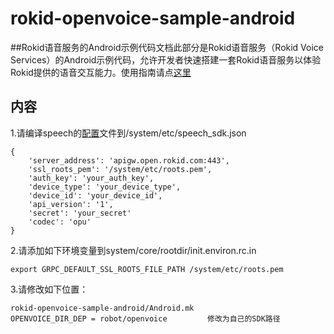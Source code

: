 # rokid-openvoice-sample-android
##Rokid语音服务的Android示例代码文档此部分是Rokid语音服务（Rokid Voice Services）的Android示例代码，允许开发者快速搭建一套Rokid语音服务以体验Rokid提供的语音交互能力。使用指南请点[这里](https://developer-forum.rokid.com/t/rokid-open-voice-sdk/97/10)

## 内容
1.请编译speech的[配置](https://developer-forum.rokid.com/t/rokid/101)文件到/system/etc/speech_sdk.json

	{
		'server_address': 'apigw.open.rokid.com:443',
		'ssl_roots_pem': '/system/etc/roots.pem',
		'auth_key': 'your_auth_key',
		'device_type': 'your_device_type',
		'device_id': 'your_device_id',
		'api_version': '1',
		'secret': 'your_secret'
		'codec': 'opu'
	}

2.请添加如下环境变量到system/core/rootdir/init.environ.rc.in

	export GRPC_DEFAULT_SSL_ROOTS_FILE_PATH /system/etc/roots.pem

3.请修改如下位置：

	rokid-openvoice-sample-android/Android.mk
	OPENVOICE_DIR_DEP = robot/openvoice			修改为自己的SDK路径
